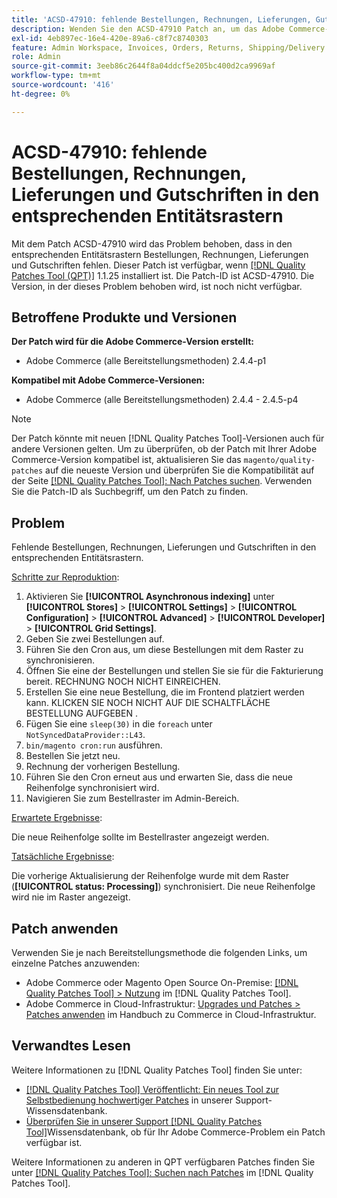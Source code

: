 ```yaml
---
title: 'ACSD-47910: fehlende Bestellungen, Rechnungen, Lieferungen, Gutschriften in den jeweiligen Entitätsrastern'
description: Wenden Sie den ACSD-47910 Patch an, um das Adobe Commerce-Problem zu beheben, bei dem in den entsprechenden Entitätsrastern Bestellungen, Rechnungen, Lieferungen und Gutschriften fehlen.
exl-id: 4eb897ec-16e4-420e-89a6-c8f7c8740303
feature: Admin Workspace, Invoices, Orders, Returns, Shipping/Delivery
role: Admin
source-git-commit: 3eeb86c2644f8a04ddcf5e205bc400d2ca9969af
workflow-type: tm+mt
source-wordcount: '416'
ht-degree: 0%

---
```


# ACSD-47910: fehlende Bestellungen, Rechnungen, Lieferungen und Gutschriften in den entsprechenden Entitätsrastern

Mit dem Patch ACSD-47910 wird das Problem behoben, dass in den entsprechenden Entitätsrastern Bestellungen, Rechnungen, Lieferungen und Gutschriften fehlen. Dieser Patch ist verfügbar, wenn [[!DNL Quality Patches Tool (QPT)]](/help/announcements/adobe-commerce-announcements/magento-quality-patches-released-new-tool-to-self-serve-quality-patches.md) 1.1.25 installiert ist. Die Patch-ID ist ACSD-47910. Die Version, in der dieses Problem behoben wird, ist noch nicht verfügbar.

## Betroffene Produkte und Versionen

**Der Patch wird für die Adobe Commerce-Version erstellt:**
* Adobe Commerce (alle Bereitstellungsmethoden) 2.4.4-p1

**Kompatibel mit Adobe Commerce-Versionen:**
* Adobe Commerce (alle Bereitstellungsmethoden) 2.4.4 - 2.4.5-p4

>[!NOTE]
>
>Der Patch könnte mit neuen [!DNL Quality Patches Tool]-Versionen auch für andere Versionen gelten. Um zu überprüfen, ob der Patch mit Ihrer Adobe Commerce-Version kompatibel ist, aktualisieren Sie das `magento/quality-patches` auf die neueste Version und überprüfen Sie die Kompatibilität auf der Seite [[!DNL Quality Patches Tool]: Nach Patches suchen](https://experienceleague.adobe.com/tools/commerce-quality-patches/index.html). Verwenden Sie die Patch-ID als Suchbegriff, um den Patch zu finden.

## Problem

Fehlende Bestellungen, Rechnungen, Lieferungen und Gutschriften in den entsprechenden Entitätsrastern.

<u>Schritte zur Reproduktion</u>:

1. Aktivieren Sie **[!UICONTROL Asynchronous indexing]** unter **[!UICONTROL Stores]** > **[!UICONTROL Settings]** > **[!UICONTROL Configuration]** > **[!UICONTROL Advanced]** > **[!UICONTROL Developer]** > **[!UICONTROL Grid Settings]**.
1. Geben Sie zwei Bestellungen auf.
1. Führen Sie den Cron aus, um diese Bestellungen mit dem Raster zu synchronisieren.
1. Öffnen Sie eine der Bestellungen und stellen Sie sie für die Fakturierung bereit. RECHNUNG NOCH NICHT EINREICHEN.
1. Erstellen Sie eine neue Bestellung, die im Frontend platziert werden kann. KLICKEN SIE NOCH NICHT AUF DIE SCHALTFLÄCHE BESTELLUNG AUFGEBEN .
1. Fügen Sie eine `sleep(30)` in die `foreach` unter `NotSyncedDataProvider::L43`.
1. `bin/magento cron:run` ausführen.
1. Bestellen Sie jetzt neu.
1. Rechnung der vorherigen Bestellung.
1. Führen Sie den Cron erneut aus und erwarten Sie, dass die neue Reihenfolge synchronisiert wird.
1. Navigieren Sie zum Bestellraster im Admin-Bereich.

<u>Erwartete Ergebnisse</u>:

Die neue Reihenfolge sollte im Bestellraster angezeigt werden.

<u>Tatsächliche Ergebnisse</u>:

Die vorherige Aktualisierung der Reihenfolge wurde mit dem Raster (**[!UICONTROL status: Processing]**) synchronisiert. Die neue Reihenfolge wird nie im Raster angezeigt.

## Patch anwenden

Verwenden Sie je nach Bereitstellungsmethode die folgenden Links, um einzelne Patches anzuwenden:

* Adobe Commerce oder Magento Open Source On-Premise: [[!DNL Quality Patches Tool] > Nutzung](https://experienceleague.adobe.com/docs/commerce-operations/tools/quality-patches-tool/usage.html) im [!DNL Quality Patches Tool].
* Adobe Commerce in Cloud-Infrastruktur: [Upgrades und Patches > Patches anwenden](https://experienceleague.adobe.com/docs/commerce-cloud-service/user-guide/develop/upgrade/apply-patches.html) im Handbuch zu Commerce in Cloud-Infrastruktur.

## Verwandtes Lesen

Weitere Informationen zu [!DNL Quality Patches Tool] finden Sie unter:

* [[!DNL Quality Patches Tool] Veröffentlicht: Ein neues Tool zur Selbstbedienung hochwertiger Patches](/help/announcements/adobe-commerce-announcements/magento-quality-patches-released-new-tool-to-self-serve-quality-patches.md) in unserer Support-Wissensdatenbank.
* [Überprüfen Sie in unserer Support [!DNL Quality Patches Tool]](/help/support-tools/patches-available-in-qpt-tool/check-patch-for-magento-issue-with-magento-quality-patches.md)Wissensdatenbank, ob für Ihr Adobe Commerce-Problem ein Patch verfügbar ist.

Weitere Informationen zu anderen in QPT verfügbaren Patches finden Sie unter [[!DNL Quality Patches Tool]: Suchen nach Patches](https://experienceleague.adobe.com/tools/commerce-quality-patches/index.html) im [!DNL Quality Patches Tool].
